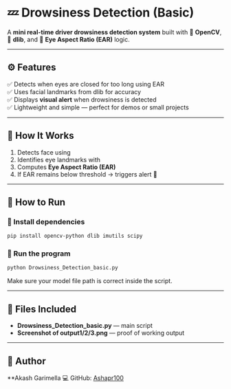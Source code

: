 # 💤 Drowsiness Detection (Basic)  
A **mini real-time driver drowsiness detection system** built with 🧠 **OpenCV**, 🧩 **dlib**, and 📏 **Eye Aspect Ratio (EAR)** logic.  

---

## ⚙️ Features
✅ Detects when eyes are closed for too long using EAR  
✅ Uses facial landmarks from dlib for accuracy  
✅ Displays **visual alert** when drowsiness is detected  
✅ Lightweight and simple — perfect for demos or small projects  

---



## 🧠 How It Works
1. Detects face using   
2. Identifies eye landmarks with   
3. Computes **Eye Aspect Ratio (EAR)**  
4. If EAR remains below threshold → triggers alert 🚨  

---

## 🚀 How to Run

### 🧩 Install dependencies
```bash
pip install opencv-python dlib imutils scipy
```

### 📁 Run the program
```bash
python Drowsiness_Detection_basic.py
```

Make sure your  model file path is correct inside the script.

---

## 📂 Files Included
- **Drowsiness_Detection_basic.py** — main script  
- **Screenshot of output1/2/3.png** — proof of working output  

---

## 👤 Author
**Akash Garimella 
💻 GitHub: [Ashapr100](https://github.com/Ashapr100)

